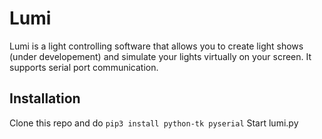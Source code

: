# Lumi
Lumi is a light controlling software that allows you to create light shows (under developement) and simulate your lights virtually on your screen.
It supports serial port communication.

## Installation
Clone this repo and do `pip3 install python-tk pyserial`
Start lumi.py